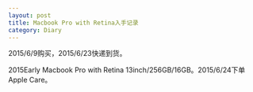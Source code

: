 ```yaml
---
layout: post
title: Macbook Pro with Retina入手记录
category: Diary
---
```


2015/6/9购买，2015/6/23快递到货。

2015Early Macbook Pro with Retina 13inch/256GB/16GB。2015/6/24下单Apple Care。

